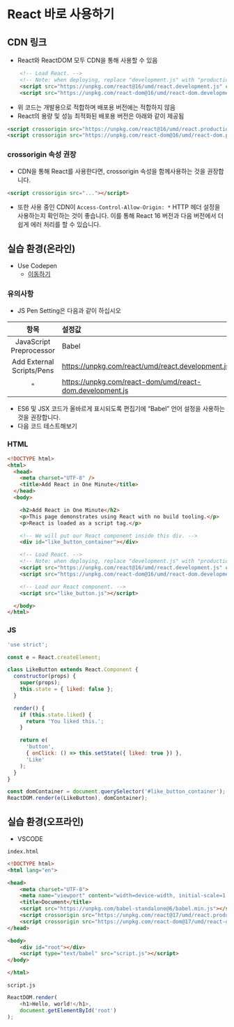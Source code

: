 # React 바로 사용하기

## CDN 링크
 - React와 ReactDOM 모두 CDN을 통해 사용할 수 있음

```html
    <!-- Load React. -->
    <!-- Note: when deploying, replace "development.js" with "production.min.js". -->
    <script src="https://unpkg.com/react@16/umd/react.development.js" crossorigin></script>
    <script src="https://unpkg.com/react-dom@16/umd/react-dom.development.js" crossorigin></script>
```

 - 위 코드는 개발용으로 적합하며 배포용 버전에는 적합하지 않음
 - React의 용량 및 성능 최적화된 배포용 버전은 아래와 같이 제공됨

```html
<script crossorigin src="https://unpkg.com/react@16/umd/react.production.min.js"></script>
<script crossorigin src="https://unpkg.com/react-dom@16/umd/react-dom.production.min.js"></script>
```

### crossorigin 속성 권장
 - CDN을 통해 React를 사용한다면, crossorigin 속성을 함께사용하는 것을 권장합니다.
```html
<script crossorigin src="..."></script>
```
 - 또한 사용 중인 CDN이 `Access-Control-Allow-Origin: *` HTTP 헤더 설정을 사용하는지 확인하는 것이 좋습니다. 이를 통해 React 16 버전과 다음 버전에서 더 쉽게 에러 처리를 할 수 있습니다.

## 실습 환경(온라인)
 - Use Codepen
    - [이동하기](https://codepen.io/pen)

### 유의사항
  - JS Pen Setting은 다음과 같이 하십시오

  | 항목 | 설정값 |
  |:---:|:---|
  |JavaScript Preprocessor| Babel |
  | Add External Scripts/Pens | https://unpkg.com/react/umd/react.development.js |
  | " | https://unpkg.com/react-dom/umd/react-dom.development.js |

 - ES6 및 JSX 코드가 올바르게 표시되도록 편집기에 “Babel” 언어 설정을 사용하는 것을 권장합니다.
 - 다음 코드 테스트해보기

### HTML
```html
<!DOCTYPE html>
<html>
  <head>
    <meta charset="UTF-8" />
    <title>Add React in One Minute</title>
  </head>
  <body>

    <h2>Add React in One Minute</h2>
    <p>This page demonstrates using React with no build tooling.</p>
    <p>React is loaded as a script tag.</p>

    <!-- We will put our React component inside this div. -->
    <div id="like_button_container"></div>

    <!-- Load React. -->
    <!-- Note: when deploying, replace "development.js" with "production.min.js". -->
    <script src="https://unpkg.com/react@16/umd/react.development.js" crossorigin></script>
    <script src="https://unpkg.com/react-dom@16/umd/react-dom.development.js" crossorigin></script>

    <!-- Load our React component. -->
    <script src="like_button.js"></script>

  </body>
</html>
```

### JS
```js
'use strict';

const e = React.createElement;

class LikeButton extends React.Component {
  constructor(props) {
    super(props);
    this.state = { liked: false };
  }

  render() {
    if (this.state.liked) {
      return 'You liked this.';
    }

    return e(
      'button',
      { onClick: () => this.setState({ liked: true }) },
      'Like'
    );
  }
}

const domContainer = document.querySelector('#like_button_container');
ReactDOM.render(e(LikeButton), domContainer);
```

## 실습 환경(오프라인)
 - VSCODE

`index.html`
```html
<!DOCTYPE html>
<html lang="en">

<head>
    <meta charset="UTF-8">
    <meta name="viewport" content="width=device-width, initial-scale=1.0">
    <title>Document</title>
    <script src="https://unpkg.com/babel-standalone@6/babel.min.js"></script>
    <script crossorigin src="https://unpkg.com/react@17/umd/react.production.min.js"></script>
    <script crossorigin src="https://unpkg.com/react-dom@17/umd/react-dom.production.min.js"></script>
</head>

<body>
    <div id="root"></div>
    <script type="text/babel" src="script.js"></script>
</body>

</html>
```

`script.js`
```js
ReactDOM.render(
    <h1>Hello, world!</h1>,
    document.getElementById('root')
);
```
